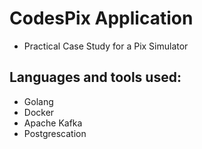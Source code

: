 # CodesPix Application
- Practical Case Study for a Pix Simulator

## Languages and tools used:
- Golang
- Docker
- Apache Kafka
- Postgrescation
